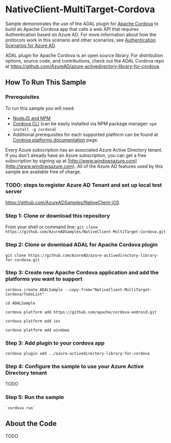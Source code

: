 # NativeClient-MultiTarget-Cordova

Sample demonstrates the use of the ADAL plugin for [Apache Cordova](https://cordova.apache.org/) to build an Apache Cordova app that calls a web API that requires Authentication based on Azure AD. For more information about how the protocols work in this scenario and other scenarios, see [Authentication Scenarios for Azure AD](http://go.microsoft.com/fwlink/?LinkId=394414).

ADAL plugin for Apache Cordova is an open source library.  For distribution options, source code, and contributions, check out the ADAL Cordova repo at https://github.com/AzureAD/azure-activedirectory-library-for-cordova.

## How To Run This Sample

### Prerequisites

To run this sample you will need:
- [NodeJS and NPM](https://nodejs.org/)
- [Cordova CLI](https://cordova.apache.org/)
  (can be easily installed via NPM package manager: `npm install -g cordova`)
- Additional prerequisites for each supported platform can be found at [Cordova platforms documentation](http://cordova.apache.org/docs/en/edge/guide_platforms_index.md.html#Platform%20Guides) page.

Every Azure subscription has an associated Azure Active Directory tenant.  If you don't already have an Azure subscription, you can get a free subscription by signing up at [http://www.windowsazure.com](http://www.windowsazure.com).  All of the Azure AD features used by this sample are available free of charge.

### TODO: steps to register Azure AD Tenant and set up local test server
https://github.com/AzureADSamples/NativeClient-iOS

### Step 1:  Clone or download this repository

From your shell or command line:
`git clone https://github.com/AzureADSamples/NativeClient-MultiTarget-Cordova.git`

### Step 2:  Clone or download ADAL for Apache Cordova plugin

`git clone https://github.com/AzureAD/azure-activedirectory-library-for-cordova.git`

### Step 3: Create new Apache Cordova application and add the platforms you want to support

`cordova create ADALSample --copy-from="NativeClient-MultiTarget-Cordova/TodoList"`

`cd ADALSample`

`cordova platform add https://github.com/apache/cordova-android.git`

`cordova platform add ios`

`cordova platform add windows`

### Step 3:  Add plugin to your cordova app
  `cordova plugin add ../azure-activedirectory-library-for-cordova`

### Step 4:  Configure the sample to use your Azure Active Directory tenant
 TODO
  
### Step 5:  Run the sample
    `cordova run`

## About the Code

TODO
